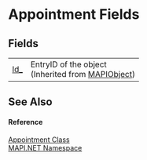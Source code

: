 # Appointment Fields




## Fields
<table>
<tr>
<td><a href="919fe468-c687-6efa-8c56-6ba5c82d0bc4.md">Id_</a></td>
<td>EntryID of the object<br />(Inherited from <a href="6aa245b8-3fdd-0cd0-a3f7-bdccb4596d2c.md">MAPIObject</a>)</td></tr>
</table>

## See Also


#### Reference
<a href="13ed75e1-5dd4-0ede-0e85-b151cb2a9a73.md">Appointment Class</a>  
<a href="5bef4637-66f8-16d4-e5f4-4d0da57a1538.md">MAPI.NET Namespace</a>  
